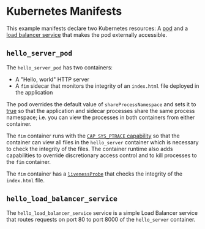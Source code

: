 # Kubernetes Manifests
This example manifests declare two Kubernetes resources: A [pod](./hello_server_pod.yaml) and a [load balancer service](./hello_load_balancer_service.yaml) that makes
the pod externally accessible.

## `hello_server_pod`
The `hello_server_pod` has two containers:
* A "Hello, world" HTTP server
* A `fim` sidecar that monitors the integrity of an `index.html` file deployed in the application

The pod overrides the default value of `shareProcessNamespace` and sets it to [true](https://github.com/hammingweight/fim_sidecar/blob/ed219a82efb2e2e4fa68dd33996fb09aee22e91e/k8s_resources/hello_server_pod.yaml#L11) so that the application and
sidecar processes share the same process namespace; i.e. you can view the processes in both containers from either container.

The `fim` container runs with the [`CAP SYS_PTRACE` capability](https://github.com/hammingweight/fim_sidecar/blob/8f0c7f30011abb509ff219b0d0eadfc0deea0175/k8s_manifests/hello_server_pod.yaml#L39) so that the container
can view all files in the `hello_server` container which is necessary to check the integrity of the files. The container runtime also adds capabilities to override discretionary access control and to kill processes to the `fim` container.

The `fim` container has a [`livenessProbe`](https://github.com/hammingweight/fim_sidecar/blob/1acc0a8bb9f62c8f3dd06c80b3d9defaf931588b/k8s_manifests/hello_server_pod.yaml#L34) that checks the integrity of the `index.html` file.

## `hello_load_balancer_service`
The `hello_load_balancer_service` service is a simple Load Balancer service that routes requests on port 80 to port 8000 of the `hello_server` container.
